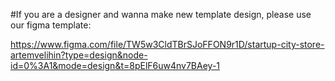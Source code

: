 #If you are a designer and wanna make new template design, please use our figma template:

https://www.figma.com/file/TW5w3CldTBrSJoFFON9r1D/startup-city-store-artemvelihin?type=design&node-id=0%3A1&mode=design&t=8pElF6uw4nv7BAey-1

